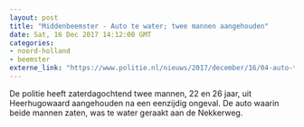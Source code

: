 ```yaml
---
layout: post
title: "Middenbeemster - Auto te water; twee mannen aangehouden"
date: Sat, 16 Dec 2017 14:12:00 GMT
categories: 
- noord-holland 
- beemster 
externe_link: "https://www.politie.nl/nieuws/2017/december/16/04-auto-te-water-twee-mannen-aangehouden.html"
---
```


De politie heeft zaterdagochtend twee mannen, 22 en 26 jaar, uit Heerhugowaard aangehouden na een eenzijdig ongeval. De auto waarin beide mannen zaten, was te water geraakt aan de Nekkerweg.
